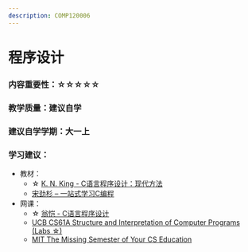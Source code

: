 ```yaml
---
description: COMP120006
---
```


# 程序设计

### 内容重要性：☆☆☆☆☆

### 教学质量：建议自学

### 建议自学学期：大一上

### 学习建议：

* 教材：
  * ☆ [K. N. King - C语言程序设计：现代方法](https://book.douban.com/subject/4279678/)
  * [宋劲杉 – 一站式学习C编程](https://book.douban.com/subject/6025290/)
* 网课：
  * ☆ [翁恺 - C语言程序设计](https://www.bilibili.com/video/BV1dr4y1n7vA)
  * [UCB CS61A Structure and Interpretation of Computer Programs (Labs ☆)](https://csdiy.wiki/%E7%BC%96%E7%A8%8B%E5%85%A5%E9%97%A8/Python/CS61A/)
  * [MIT The Missing Semester of Your CS Education](https://csdiy.wiki/%E7%BC%96%E7%A8%8B%E5%85%A5%E9%97%A8/MIT-Missing-Semester/)

